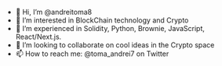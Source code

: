 - 👋 Hi, I’m @andreitoma8
- 👀 I’m interested in BlockChain technology and Crypto
- 🌱 I’m experienced in Solidity, Python, Brownie, JavaScript, React/Next.js. 
- 💞️ I’m looking to collaborate on cool ideas in the Crypto space
- 📫 How to reach me: @toma_andrei7 on Twitter
